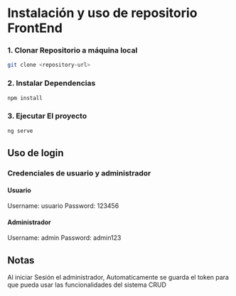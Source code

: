 
# Instalación y uso de repositorio FrontEnd

### 1. Clonar Repositorio a máquina local

```bash
git clone <repository-url>

```

### 2. Instalar Dependencias

```bash
npm install

```

### 3. Ejecutar El proyecto

```bash
ng serve

```


## Uso de login

### Credenciales de usuario y administrador

#### Usuario
Username: usuario
Password: 123456

#### Administrador
Username: admin
Password: admin123


## Notas

Al iniciar Sesión el administrador, Automaticamente se guarda el token para que pueda usar las funcionalidades del sistema CRUD


